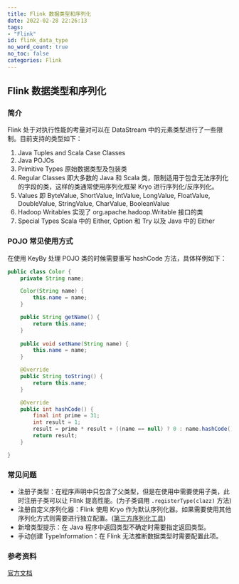 ```yaml
---
title: Flink 数据类型和序列化
date: 2022-02-28 22:26:13
tags:
- "Flink"
id: flink_data_type
no_word_count: true
no_toc: false
categories: Flink
---
```


## Flink 数据类型和序列化

### 简介

Flink 处于对执行性能的考量对可以在 DataStream 中的元素类型进行了一些限制。目前支持的类型如下：

1. Java Tuples and Scala Case Classes
2. Java POJOs
3. Primitive Types 原始数据类型及包装类
4. Regular Classes 即大多数的 Java 和 Scala 类，限制适用于包含无法序列化的字段的类，这样的类通常使用序列化框架 Kryo 进行序列化/反序列化。
5. Values 即 ByteValue, ShortValue, IntValue, LongValue, FloatValue, DoubleValue, StringValue, CharValue, BooleanValue
6. Hadoop Writables 实现了 org.apache.hadoop.Writable 接口的类
7. Special Types Scala 中的 Either, Option 和 Try 以及 Java 中的 Either

### POJO 常见使用方式

在使用 KeyBy 处理 POJO 类的时候需要重写 hashCode 方法，具体样例如下：

```java
public class Color {
    private String name;

    Color(String name) {
        this.name = name;
    }

    public String getName() {
        return this.name;
    }
    
    public void setName(String name) {
        this.name = name;
    }

    @Override
    public String toString() {
        return this.name;
    }

    @Override
    public int hashCode() {
        final int prime = 31;
        int result = 1;
        result = prime * result + ((name == null) ? 0 : name.hashCode());
        return result;
    }

}
```

### 常见问题

- 注册子类型：在程序声明中只包含了父类型，但是在使用中需要使用子类，此时注册子类可以让 Flink 提高性能。(为子类调用 `.registerType(clazz)` 方法)
- 注册自定义序列化器：Flink 使用 Kryo 作为默认序列化器。如果需要使用其他序列化方式则需要进行独立配置。([第三方序列化工具](https://nightlies.apache.org/flink/flink-docs-release-1.14/docs/dev/datastream/fault-tolerance/serialization/third_party_serializers/))
- 新增类型提示：在 Java 程序中返回类型不确定时需要指定返回类型。
- 手动创建 TypeInformation：在 Flink 无法推断数据类型时需要配置此项。

### 参考资料

[官方文档](https://nightlies.apache.org/flink/flink-docs-release-1.14/docs/dev/datastream/fault-tolerance/serialization/types_serialization/)